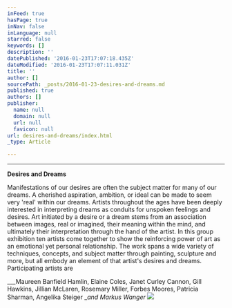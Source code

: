 ```yaml
---
inFeed: true
hasPage: true
inNav: false
inLanguage: null
starred: false
keywords: []
description: ''
datePublished: '2016-01-23T17:07:18.435Z'
dateModified: '2016-01-23T17:07:11.031Z'
title: ''
author: []
sourcePath: _posts/2016-01-23-desires-and-dreams.md
published: true
authors: []
publisher:
  name: null
  domain: null
  url: null
  favicon: null
url: desires-and-dreams/index.html
_type: Article

---
```

****

**Desires and Dreams**

Manifestations of our desires are often the
subject matter for many of our dreams. A cherished aspiration, ambition, or
ideal can be made to seem very 'real' within our dreams. Artists throughout the
ages have been deeply interested in interpreting dreams as conduits for
unspoken feelings and desires. Art initiated by a desire or a dream stems from
an association between images, real or imagined, their meaning within the mind,
and ultimately their interpretation through the hand of the artist. In this
group exhibition ten artists come together to show the reinforcing power of art
as an emotional yet personal relationship. The work spans a wide variety of
techniques, concepts, and subject matter through painting, sculpture and more,
but all embody an element of that artist's desires and dreams. Participating
artists are 

___Maureen Banfield Hamlin, Elaine Coles, Janet Curley Cannon, Gill
Hawkins, Jillian McLaren, Rosemary Miller, Forbes Moores, Patricia Sharman,
Angelika Steiger __and Markus Wanger_
![](https://s3-us-west-2.amazonaws.com/the-grid-img/p/246a6ce67cc5715faa719f48ab84dc9d6671e744.jpg)